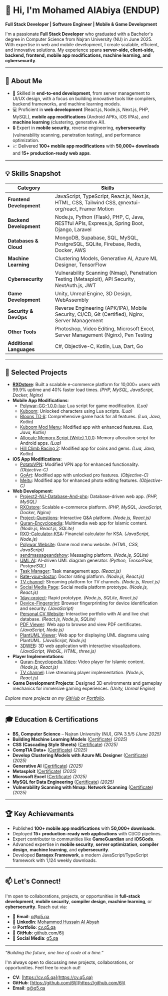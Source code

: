 # 👋 Hi, I'm Mohamed AlAbiya (ENDUP)

**Full Stack Developer | Software Engineer | Mobile & Game Development**

I'm a passionate **Full Stack Developer** who graduated with a Bachelor's degree in Computer Science from Najran University (NU) in June 2025. With expertise in web and mobile development, I create scalable, efficient, and innovative solutions. My experience spans **server-side, client-side, backend, frontend, mobile app modifications, machine learning, and cybersecurity**.

---

## 🚀 About Me

- 🌟 Skilled in **end-to-end development**, from server management to UI/UX design, with a focus on building innovative tools like compilers, backend frameworks, and machine learning models.
- 💻 Proficient in **web development** (React.js, Node.js, Next.js, PHP, MySQL), **mobile app modifications** (Android APKs, iOS IPAs), and **machine learning** (clustering, generative AI).
- 🔒 Expert in **mobile security**, reverse engineering, **cybersecurity** (vulnerability scanning, penetration testing), and performance optimization.
- 📈 Delivered **100+ mobile app modifications** with **50,000+ downloads** and **15+ production-ready web apps**.

---

## 💡 Skills Snapshot

| **Category**          | **Skills**                                                                 |
|-----------------------|---------------------------------------------------------------------------|
| **Frontend Development** | JavaScript, TypeScript, React.js, Next.js, HTML, CSS, Tailwind CSS, @nextui-org/react, Framer Motion |
| **Backend Development** | Node.js, Python (Flask), PHP, C, Java, RESTful APIs, Express.js, Spring Boot, Django, Laravel |
| **Databases & Cloud** | MongoDB, Supabase, SQL, MySQL, PostgreSQL, SQLite, Firebase, Redis, Docker, AWS |
| **Machine Learning**  | Clustering Models, Generative AI, Azure ML Designer, TensorFlow           |
| **Cybersecurity**     | Vulnerability Scanning (Nmap), Penetration Testing (Metasploit), API Security, NextAuth.js, JWT |
| **Game Development**  | Unity, Unreal Engine, 3D Design, WebAssembly                              |
| **Security & DevOps** | Reverse Engineering (APK/IPA), Mobile Security, CI/CD, Git (Certified), Nginx, Server Management |
| **Other Tools**       | Photoshop, Video Editing, Microsoft Excel, Server Management (Nginx), Pen Testing |
| **Additional Languages** | C#, Objective-C, Kotlin, Lua, Dart, Go |

---

## 🌟 Selected Projects

- **[RXOstore](https://rxoksa.shop)**: Built a scalable e-commerce platform for 10,000+ users with 99.9% uptime and 40% faster load times. *(PHP, MySQL, JavaScript, Docker, Nginx)*
- **Mobile App Modifications**:
  - [Polywar-GG-1.0.0-lua](https://github.com/6lj/Polywar-GG-1.0.0-lua): Lua script for game modification. *(Lua)*
  - [Kuboom](https://gameguardian.net/forum/files/file/4033-kuboom-unlook-sabrina-and-clown/): Unlocked characters using Lua scripts. *(Lua)*
  - [Bloons TD 6](https://gameguardian.net/forum/files/file/3997-bloons-td-6-hack-everything/): Comprehensive game hack for all features. *(Lua, Java, Kotlin)*
  - [Kuboom Mod Menu](https://gameguardian.net/forum/files/file/3093-kuboom-mod-menu-all-version-v5-kuboom-mod-menu-new-version-v6/): Modified app with enhanced features. *(Lua, Java, Kotlin)*
  - [Allocate Memory Script (Write) 1.0.0](https://gameguardian.net/forum/files/file/3841-allocate-memory-script-write): Memory allocation script for Android apps. *(Lua)*
  - [Hill Climb Racing 2](https://gameguardian.net/forum/files/file/3750-hill-climb-racing-2-hack-coins-and-gems/): Modified app for coins and gems. *(Lua, Java, Kotlin)*
- **iOS App Modifications**:
  - [PotatoVPN](https://iosgods.com/topic/172135-hack-potatovpn-all-version/): Modified VPN app for enhanced functionality. *(Objective-C)*
  - [GoArt](https://iosgods.com/topic/172062-hack-goart-pro-subscription-%E2%9E%96-all-ios-version%E2%80%8B/): Modified app with unlocked pro features. *(Objective-C)*
  - [Meitu](https://iosgods.com/topic/172131-hack-meitu-%E7%BE%8E%E5%9B%BE%E7%A7%80%E7%A7%80-9890-all-ios-ver): Modified app for enhanced photo editing features. *(Objective-C)*
- **Web Development**:
  - [Project2-NU-Database-And-php](https://github.com/6lj/Project2-NU-Database-And-php): Database-driven web app. *(PHP, MySQL)*
  - [RXOstore](https://rxoksa.shop/main): Scalable e-commerce platform. *(PHP, MySQL, JavaScript, Docker, Nginx)*
  - [Project-Questions](https://cc.q5.qa/): Interactive Q&A platform. *(Node.js, React.js)*
  - [Quran-Encyclopedia](https://q.q5.qa): Multimedia web app for Islamic content. *(Node.js, React.js, SQLite)*
  - [RXO-Calculator-KSA](https://github.com/6lj/RXO-Calculator-KSA): Financial calculator for KSA. *(JavaScript, Node.js)*
  - [Polywar Website](https://github.com/6lj/Polywar-Mod-Menu-Website): Game mod menu website. *(HTML, CSS, JavaScript)*
  - [sendmassageandshow](https://msg.q5.qa): Messaging platform. *(Node.js, SQLite)*
  - [UML AI](https://uml.q5.qa): AI-driven UML diagram generator. *(Python, TensorFlow, PostgreSQL)*
  - [Task Manager](https://task.q5.qa): Task management app. *(React.js)*
  - [Rate-your-doctor](https://github.com/6lj/Rate-your-doctor): Doctor rating platform. *(Node.js, React.js)*
  - [TV channel](https://q5.qa/t): Streaming platform for TV channels. *(Node.js, React.js)*
  - [Social Media Page](https://q5.qa): Social media platform prototype. *(Node.js, React.js)*
  - [1day-project](https://github.com/6lj/1day-project): Rapid prototype. *(Node.js, SQLite, React.js)*
  - [Device-Fingerprint](https://github.com/6lj/Device-Fingerprint): Browser fingerprinting for device identification and security. *(JavaScript)*
  - [Personal CV Website](https://cv.q5.qa): Interactive portfolio with AI and live chat database. *(React.js, Node.js, SQLite)*
  - [PDF Viewer](https://cert.q5.qa): Web app to browse and view PDF certificates. *(JavaScript, Node.js)*
  - [PlantUML Viewer](https://fastviewer.q5.qa/editor): Web app for displaying UML diagrams using PlantUML. *(JavaScript, Node.js)*
  - [3DWEB](https://3dtest.q5.qa): 3D web application with interactive visualizations. *(JavaScript, WebGL, HTML, three.js)*
- **Player Implementations**:
  - [Quran-Encyclopedia Video](https://q5.qa/vid): Video player for Islamic content. *(Node.js, React.js)*
  - [TV channel](https://q5.qa/t): Live streaming player implementation. *(Node.js, React.js)*
- **Game Development Projects**: Designed 3D environments and gameplay mechanics for immersive gaming experiences. *(Unity, Unreal Engine)*

*Explore more projects on my [GitHub](https://github.com/6lj?tab=repositories) or [Portfolio](https://cv.q5.qa).*

---

## 🎓 Education & Certifications

- **BS, Computer Science** – Najran University (NU), GPA 3.5/5 *(June 2025)*
- **Building Machine Learning Models**  ([Certificate](https://courses.edx.org/certificates/b3d91935cd1a490e976c9a38a64ae4d5)) *(2025)*
- **CSS (Cascading Style Sheets)** ([Certificate](https://courses.edx.org/certificates/6d286a53d50c451b8ab00a5f0836a776)) *(2025)*
- **CompTIA Data+**  ([Certificate](https://www.coursera.org/account/accomplishments/verify/LLYPEIOZA7V2)) *(2025)*
- **Develop Clustering Models with Azure ML Designer** ([Certificate](https://www.coursera.org/account/accomplishments/verify/TNKRCOKT4HF8)) *(2025)*
- **Generative AI**  ([Certificate](https://www.coursera.org/account/accomplishments/records/3AXW6I0TYKJ5)) *(2025)*
- **Metasploit**  ([Certificate](https://www.coursera.org/account/accomplishments/verify/ISMCNLGT5XTL)) *(2025)*
- **Microsoft Excel**  ([Certificate](https://www.coursera.org/account/accomplishments/verify/NPY0HPUER2IE)) *(2025)*
- **MySQL for Data Engineering**  ([Certificate](https://www.coursera.org/account/accomplishments/verify/OIRI6Z29G0VF)) *(2025)*
- **Vulnerability Scanning with Nmap: Network Scanning**  ([Certificate](https://www.coursera.org/account/accomplishments/records/PJ9ZFDHOF9K8)) *(2025)*

---

## 🏆 Key Achievements

- Published **100+ mobile app modifications** with **50,000+ downloads**.
- Deployed **15+ production-ready web applications** with CI/CD pipelines.
- Expert contributor to communities like **GameGuardian** and **iOSGods**.
- Advanced expertise in **mobile security**, **server optimization**, **compiler design**, **machine learning**, and **cybersecurity**.
- Developed **Baraqex Framework**, a modern JavaScript/TypeScript framework with 1,124 weekly downloads.

---

## 📫 Let's Connect!

I'm open to collaborations, projects, or opportunities in **full-stack development**, **mobile security**, **compiler design**, **machine learning**, or **cybersecurity**. Reach out via:

- 📧 **Email**: [q@q5.qa](mailto:q@q5.qa)
- 💼 **LinkedIn**: [Mohammed Hussain Al Abyah](https://www.linkedin.com/in/mohammed-hussain-al-abyah-a85887238/)
- 🌐 **Portfolio**: [cv.q5.qa](https://cv.q5.qa)
- 🐙 **GitHub**: [github.com/6lj](https://github.com/6lj)
- 📱 **Social Media**: [q5.qa](https://q5.qa)

---

*“Building the future, one line of code at a time.”*

I'm always open to discussing new projects, collaborations, or opportunities. Feel free to reach out!
* **CV**: [https://cv.q5.qa](https://cv.q5.qa)  
* **GitHub**: [https://github.com/6lj](https://github.com/6lj)  
* **Email**: q@q5.qa
